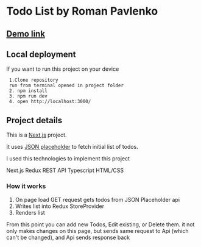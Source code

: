 # Todo List by Roman Pavlenko

## [Demo link](https://todolist-phi-liard.vercel.app/)

## Local deployment

If you want to run this project on your device

```
 1.Clone repository
 run from terminal opened in project folder
 2. npm install
 3. npm run dev
 4. open http://localhost:3000/
```

## Project details

This is a [Next.js](https://nextjs.org/) project.

It uses [JSON placeholder](https://jsonplaceholder.typicode.com/) to fetch initial list of todos.

I used this technologies to implement this project

Next.js
Redux
REST API
Typescript
HTML/CSS

### How it works

  1. On page load GET request gets todos from JSON Placeholder api
  2. Writes list into Redux StoreProvider
  3. Renders list
  
  From this point you can add new Todos, Edit existing, or Delete them.
  it not only makes changes on this page, but sends same request to Api (which can't be changed), and Api sends response back

